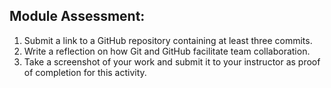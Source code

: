 ## Module Assessment:
1. Submit a link to a GitHub repository containing at least three commits.
2. Write a reflection on how Git and GitHub facilitate team collaboration.
3. Take a screenshot of your work and submit it to your instructor as proof of completion for this activity.
